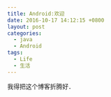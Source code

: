 ```yaml
---
title: Android:欢迎
date: 2016-10-17 14:12:15 +0800
layout: post
categories: 
  - java
  - Android 
tags:
  - Life
  - 生活
---
```

我得把这个博客折腾好．